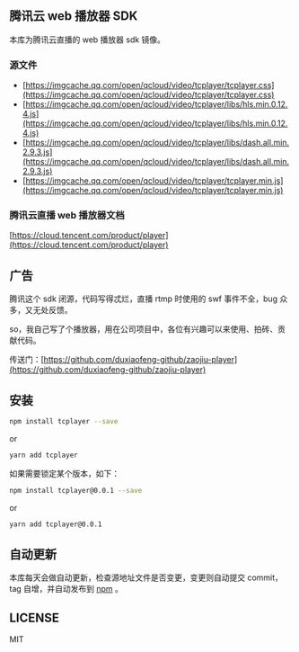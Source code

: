 ## 腾讯云 web 播放器 SDK

本库为腾讯云直播的 web 播放器 sdk 镜像。

### 源文件

* [https://imgcache.qq.com/open/qcloud/video/tcplayer/tcplayer.css](https://imgcache.qq.com/open/qcloud/video/tcplayer/tcplayer.css)
* [https://imgcache.qq.com/open/qcloud/video/tcplayer/libs/hls.min.0.12.4.js](https://imgcache.qq.com/open/qcloud/video/tcplayer/libs/hls.min.0.12.4.js)
* [https://imgcache.qq.com/open/qcloud/video/tcplayer/libs/dash.all.min.2.9.3.js](https://imgcache.qq.com/open/qcloud/video/tcplayer/libs/dash.all.min.2.9.3.js)
* [https://imgcache.qq.com/open/qcloud/video/tcplayer/tcplayer.min.js](https://imgcache.qq.com/open/qcloud/video/tcplayer/tcplayer.min.js)

### 腾讯云直播 web 播放器文档

[https://cloud.tencent.com/product/player](https://cloud.tencent.com/product/player)

## 广告

腾讯这个 sdk 闭源，代码写得忒烂，直播 rtmp 时使用的 swf 事件不全，bug 众多，又无处反馈。

so，我自己写了个播放器，用在公司项目中，各位有兴趣可以来使用、拍砖、贡献代码。

传送门：[https://github.com/duxiaofeng-github/zaojiu-player](https://github.com/duxiaofeng-github/zaojiu-player)

## 安装

```bash
npm install tcplayer --save
```

or

```bash
yarn add tcplayer
```

如果需要锁定某个版本，如下：

```bash
npm install tcplayer@0.0.1 --save
```

or

```bash
yarn add tcplayer@0.0.1
```

## 自动更新

本库每天会做自动更新，检查源地址文件是否变更，变更则自动提交 commit，tag 自增，并自动发布到 [npm](https://www.npmjs.com/package/tcplayer) 。

## LICENSE

MIT
